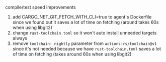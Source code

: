 compile/test speed improvements

1. add CARGO_NET_GIT_FETCH_WITH_CLI=true to agent's Dockerfile since we found out it
    saves a lot of time on fetching (around takes 60s when using libgit2)
2. change `rust-toolchain.toml` so it won't auto install unneeded targets always
3. remove `toolchain: nightly` parameter from `actions-rs/toolchain@v1` since it's
    not needed because we have `rust-toolchain.toml`
    saves a lot of time on fetching (takes around 60s when using libgit2)